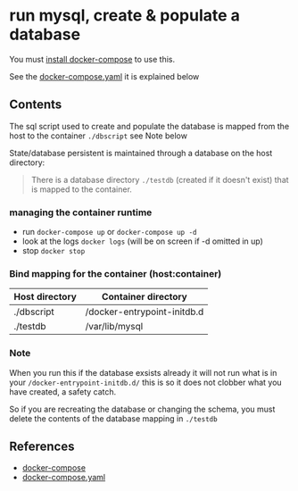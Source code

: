 # run mysql, create & populate a database

You must [install docker-compose](https://docs.docker.com/compose/install/) to use this.

See the [docker-compose.yaml](docker-compose.yaml) it is explained below
## Contents
The sql script used to create and populate the database  is mapped from the host to the container `./dbscript` see Note below

State/database persistent is maintained through a database on the host directory:  
> There is a database directory  `./testdb` (created if it doesn't exist) that is mapped to the container.
### managing the container runtime
* run `docker-compose up` or `docker-compose up -d`
* look at the logs `docker logs`  (will be on screen if -d omitted in up)
* stop `docker stop`

### Bind mapping for the container (host:container)
Host directory | Container directory 
--------------- | -----------------
./dbscript   | /docker-entrypoint-initdb.d
./testdb  | /var/lib/mysql
###  Note
When you run this if the database exsists already it will not run what is in your `/docker-entrypoint-initdb.d/`
this is so it does not clobber what you have created, a safety catch.

So if you are recreating the database or changing the schema, you must delete the contents of the database mapping in `./testdb`
## References
* [docker-compose](https://docs.docker.com/compose/reference/)
* [docker-compose.yaml](https://docs.docker.com/compose/compose-file/compose-file-v3/)
